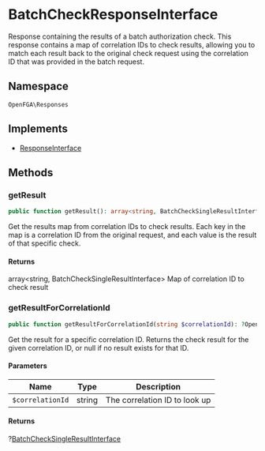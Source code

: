 # BatchCheckResponseInterface

Response containing the results of a batch authorization check. This response contains a map of correlation IDs to check results, allowing you to match each result back to the original check request using the correlation ID that was provided in the batch request.

## Namespace
`OpenFGA\Responses`

## Implements
* [ResponseInterface](Responses/ResponseInterface.md)



## Methods
### getResult


```php
public function getResult(): array<string, BatchCheckSingleResultInterface>
```

Get the results map from correlation IDs to check results. Each key in the map is a correlation ID from the original request, and each value is the result of that specific check.


#### Returns
array&lt;string, BatchCheckSingleResultInterface&gt;
 Map of correlation ID to check result

### getResultForCorrelationId


```php
public function getResultForCorrelationId(string $correlationId): ?OpenFGA\Models\BatchCheckSingleResultInterface
```

Get the result for a specific correlation ID. Returns the check result for the given correlation ID, or null if no result exists for that ID.

#### Parameters
| Name | Type | Description |
|------|------|-------------|
| `$correlationId` | string | The correlation ID to look up |

#### Returns
?[BatchCheckSingleResultInterface](Models/BatchCheckSingleResultInterface.md)

